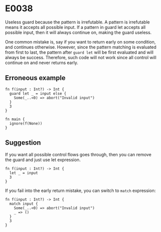 # E0038

Useless guard because the pattern is irrefutable. A pattern is irrefutable means
it accepts all possible input. If a pattern in guard let accepts all possible
input, then it will always continue on, making the guard useless.

One common mistake is, say if you want to return early on some condition, and
continues otherwise. However, since the pattern matching is evaluated from first
to last, the pattern after `guard let` will be first evaluated and will always
be success. Therefore, such code will not work since all control will continue
on and never returns early.

## Erroneous example

```moonbit
fn f(input : Int?) -> Int {
  guard let _ = input else {
    Some(_..<0) => abort("Invalid input")
  }
  3
}

fn main {
  ignore(f(None))
}
```

## Suggestion

If you want all possible control flows goes through, then you can remove the
guard and just use let expression.

```moonbit
fn f(input : Int?) -> Int {
  let _ = input
  3
}
```

If you fail into the early return mistake, you can switch to `match` expression:

```moonbit
fn f(input : Int?) -> Int {
  match input {
    Some(_..<0) => abort("Invalid input")
    _ => ()
  }
  3
}
```
